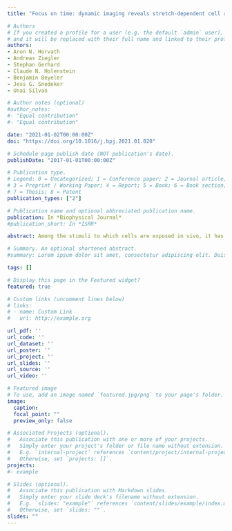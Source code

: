 ```yaml
---
title: "Focus on time: dynamic imaging reveals stretch-dependent cell relaxation and nuclear deformation"

# Authors
# If you created a profile for a user (e.g. the default `admin` user), write the username (folder name) here 
# and it will be replaced with their full name and linked to their profile.
authors:
- Aron N. Horvath 
- Andreas Ziegler
- Stephan Gerhard
- Claude N. Holenstein
- Benjamin Beyeler
- Jess G. Snedeker
- Unai Silvan

# Author notes (optional)
#author_notes:
#- "Equal contribution"
#- "Equal contribution"

date: "2021-01-02T00:00:00Z"
doi: "https://doi.org/10.1016/j.bpj.2021.01.020"

# Schedule page publish date (NOT publication's date).
publishDate: "2017-01-01T00:00:00Z"

# Publication type.
# Legend: 0 = Uncategorized; 1 = Conference paper; 2 = Journal article;
# 3 = Preprint / Working Paper; 4 = Report; 5 = Book; 6 = Book section;
# 7 = Thesis; 8 = Patent
publication_types: ["2"]

# Publication name and optional abbreviated publication name.
publication: In *Biophysical Journal*
#publication_short: In *ISRR*

abstract: Among the stimuli to which cells are exposed in vivo, it has been shown that tensile deformations induce specific cellular responses in musculoskeletal, cardiovascular, and stromal tissues. However, the early response of cells to sustained substrate-based stretch has remained elusive because of the short timescale at which it occurs. To measure the tensile mechanical properties of adherent cells immediately after the application of substrate deformations, we have developed a dynamic traction force microscopy method that enables subsecond temporal resolution imaging of transient subcellular events. The system employs a novel, to our knowledge, tracking approach with minimal computational overhead to compensate substrate-based, stretch-induced motion/drift of stretched single cells in real time, allowing capture of biophysical phenomena on multiple channels by fluorescent multichannel imaging on a single camera, thus avoiding the need for beam splitting with the associated loss of light. Using this tool, we have characterized the transient subcellular forces and nuclear deformations of single cells immediately after the application of equibiaxial strain. Our experiments reveal significant differences in the cell relaxation dynamics and in the intracellular propagation of force to the nuclear compartment in cells stretched at different strain rates and exposes the need for time control for the correct interpretation of dynamic cell mechanics experiments.

# Summary. An optional shortened abstract.
#summary: Lorem ipsum dolor sit amet, consectetur adipiscing elit. Duis posuere tellus ac convallis placerat. Proin tincidunt magna sed ex sollicitudin condimentum.

tags: []

# Display this page in the Featured widget?
featured: true

# Custom links (uncomment lines below)
# links:
# - name: Custom Link
#   url: http://example.org

url_pdf: ''
url_code: ''
url_dataset: ''
url_poster: ''
url_project: ''
url_slides: ''
url_source: ''
url_video: ''

# Featured image
# To use, add an image named `featured.jpg/png` to your page's folder. 
image:
  caption: 
  focal_point: ""
  preview_only: false

# Associated Projects (optional).
#   Associate this publication with one or more of your projects.
#   Simply enter your project's folder or file name without extension.
#   E.g. `internal-project` references `content/project/internal-project/index.md`.
#   Otherwise, set `projects: []`.
projects:
#- example

# Slides (optional).
#   Associate this publication with Markdown slides.
#   Simply enter your slide deck's filename without extension.
#   E.g. `slides: "example"` references `content/slides/example/index.md`.
#   Otherwise, set `slides: ""`.
slides: ""
---
```

